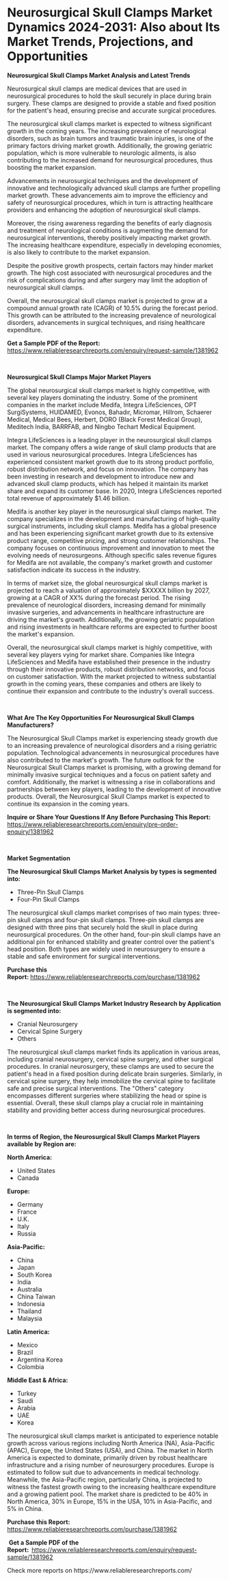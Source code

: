 <p><h1>Neurosurgical Skull Clamps Market Dynamics 2024-2031: Also about Its Market Trends, Projections, and Opportunities</h1></p><p><strong>Neurosurgical Skull Clamps Market Analysis and Latest Trends</strong></p>
<p><p>Neurosurgical skull clamps are medical devices that are used in neurosurgical procedures to hold the skull securely in place during brain surgery. These clamps are designed to provide a stable and fixed position for the patient's head, ensuring precise and accurate surgical procedures.</p><p>The neurosurgical skull clamps market is expected to witness significant growth in the coming years. The increasing prevalence of neurological disorders, such as brain tumors and traumatic brain injuries, is one of the primary factors driving market growth. Additionally, the growing geriatric population, which is more vulnerable to neurologic ailments, is also contributing to the increased demand for neurosurgical procedures, thus boosting the market expansion.</p><p>Advancements in neurosurgical techniques and the development of innovative and technologically advanced skull clamps are further propelling market growth. These advancements aim to improve the efficiency and safety of neurosurgical procedures, which in turn is attracting healthcare providers and enhancing the adoption of neurosurgical skull clamps.</p><p>Moreover, the rising awareness regarding the benefits of early diagnosis and treatment of neurological conditions is augmenting the demand for neurosurgical interventions, thereby positively impacting market growth. The increasing healthcare expenditure, especially in developing economies, is also likely to contribute to the market expansion.</p><p>Despite the positive growth prospects, certain factors may hinder market growth. The high cost associated with neurosurgical procedures and the risk of complications during and after surgery may limit the adoption of neurosurgical skull clamps.</p><p>Overall, the neurosurgical skull clamps market is projected to grow at a compound annual growth rate (CAGR) of 10.5% during the forecast period. This growth can be attributed to the increasing prevalence of neurological disorders, advancements in surgical techniques, and rising healthcare expenditure.</p></p>
<p><strong>Get a Sample PDF of the Report:&nbsp;</strong> <a href="https://www.reliableresearchreports.com/enquiry/request-sample/1381962">https://www.reliableresearchreports.com/enquiry/request-sample/1381962</a></p>
<p>&nbsp;</p>
<p><strong>Neurosurgical Skull Clamps Major Market Players</strong></p>
<p><p>The global neurosurgical skull clamps market is highly competitive, with several key players dominating the industry. Some of the prominent companies in the market include Medifa, Integra LifeSciences, OPT SurgiSystems, HUIDAMED, Evonos, Bahadır, Micromar, Hillrom, Schaerer Medical, Medical Bees, Herbert, DORO (Black Forest Medical Group), Meditech India, BARRFAB, and Ningbo Techart Medical Equipment.</p><p>Integra LifeSciences is a leading player in the neurosurgical skull clamps market. The company offers a wide range of skull clamp products that are used in various neurosurgical procedures. Integra LifeSciences has experienced consistent market growth due to its strong product portfolio, robust distribution network, and focus on innovation. The company has been investing in research and development to introduce new and advanced skull clamp products, which has helped it maintain its market share and expand its customer base. In 2020, Integra LifeSciences reported total revenue of approximately $1.46 billion.</p><p>Medifa is another key player in the neurosurgical skull clamps market. The company specializes in the development and manufacturing of high-quality surgical instruments, including skull clamps. Medifa has a global presence and has been experiencing significant market growth due to its extensive product range, competitive pricing, and strong customer relationships. The company focuses on continuous improvement and innovation to meet the evolving needs of neurosurgeons. Although specific sales revenue figures for Medifa are not available, the company's market growth and customer satisfaction indicate its success in the industry.</p><p>In terms of market size, the global neurosurgical skull clamps market is projected to reach a valuation of approximately $XXXXX billion by 2027, growing at a CAGR of XX% during the forecast period. The rising prevalence of neurological disorders, increasing demand for minimally invasive surgeries, and advancements in healthcare infrastructure are driving the market's growth. Additionally, the growing geriatric population and rising investments in healthcare reforms are expected to further boost the market's expansion.</p><p>Overall, the neurosurgical skull clamps market is highly competitive, with several key players vying for market share. Companies like Integra LifeSciences and Medifa have established their presence in the industry through their innovative products, robust distribution networks, and focus on customer satisfaction. With the market projected to witness substantial growth in the coming years, these companies and others are likely to continue their expansion and contribute to the industry's overall success.</p></p>
<p>&nbsp;</p>
<p><strong>What Are The Key Opportunities For Neurosurgical Skull Clamps Manufacturers?</strong></p>
<p><p>The Neurosurgical Skull Clamps market is experiencing steady growth due to an increasing prevalence of neurological disorders and a rising geriatric population. Technological advancements in neurosurgical procedures have also contributed to the market's growth. The future outlook for the Neurosurgical Skull Clamps market is promising, with a growing demand for minimally invasive surgical techniques and a focus on patient safety and comfort. Additionally, the market is witnessing a rise in collaborations and partnerships between key players, leading to the development of innovative products. Overall, the Neurosurgical Skull Clamps market is expected to continue its expansion in the coming years.</p></p>
<p><strong>Inquire or Share Your Questions If Any Before Purchasing This Report:</strong> <a href="https://www.reliableresearchreports.com/enquiry/pre-order-enquiry/1381962">https://www.reliableresearchreports.com/enquiry/pre-order-enquiry/1381962</a></p>
<p>&nbsp;</p>
<p><strong>Market Segmentation</strong></p>
<p><strong>The Neurosurgical Skull Clamps Market Analysis by types is segmented into:</strong></p>
<p><ul><li>Three-Pin Skull Clamps</li><li>Four-Pin Skull Clamps</li></ul></p>
<p><p>The neurosurgical skull clamps market comprises of two main types: three-pin skull clamps and four-pin skull clamps. Three-pin skull clamps are designed with three pins that securely hold the skull in place during neurosurgical procedures. On the other hand, four-pin skull clamps have an additional pin for enhanced stability and greater control over the patient's head position. Both types are widely used in neurosurgery to ensure a stable and safe environment for surgical interventions.</p></p>
<p><strong>Purchase this Report:&nbsp;</strong><a href="https://www.reliableresearchreports.com/purchase/1381962">https://www.reliableresearchreports.com/purchase/1381962</a></p>
<p>&nbsp;</p>
<p><strong>The Neurosurgical Skull Clamps Market Industry Research by Application is segmented into:</strong></p>
<p><ul><li>Cranial Neurosurgery</li><li>Cervical Spine Surgery</li><li>Others</li></ul></p>
<p><p>The neurosurgical skull clamps market finds its application in various areas, including cranial neurosurgery, cervical spine surgery, and other surgical procedures. In cranial neurosurgery, these clamps are used to secure the patient's head in a fixed position during delicate brain surgeries. Similarly, in cervical spine surgery, they help immobilize the cervical spine to facilitate safe and precise surgical interventions. The "Others" category encompasses different surgeries where stabilizing the head or spine is essential. Overall, these skull clamps play a crucial role in maintaining stability and providing better access during neurosurgical procedures.</p></p>
<p>&nbsp;</p>
<p><strong>In terms of Region, the Neurosurgical Skull Clamps Market Players available by Region are:</strong></p>
<p>
    <p> <strong> North America: </strong>
        <ul>
            <li>United States</li>
            <li>Canada</li>
        </ul>
        </p> 
    <p> <strong> Europe: </strong>
        <ul>
            <li>Germany</li>
            <li>France</li>
            <li>U.K.</li>
            <li>Italy</li>
            <li>Russia</li>
        </ul>
        </p> 
    <p> <strong> Asia-Pacific: </strong>
        <ul>
            <li>China</li>
            <li>Japan</li>
            <li>South Korea</li>
            <li>India</li>
            <li>Australia</li>
            <li>China Taiwan</li>
            <li>Indonesia</li>
            <li>Thailand</li>
            <li>Malaysia</li>
        </ul>
        </p> 
    <p> <strong> Latin America: </strong>
        <ul>
            <li>Mexico</li>
            <li>Brazil</li>
            <li>Argentina Korea</li>
            <li>Colombia</li>
        </ul>
        </p> 
    <p> <strong> Middle East & Africa: </strong>
        <ul>
            <li>Turkey</li>
            <li>Saudi</li>
            <li>Arabia</li>
            <li>UAE</li>
            <li>Korea</li>
        </ul>
    </p>
    </p>
<p><p>The neurosurgical skull clamps market is anticipated to experience notable growth across various regions including North America (NA), Asia-Pacific (APAC), Europe, the United States (USA), and China. The market in North America is expected to dominate, primarily driven by robust healthcare infrastructure and a rising number of neurosurgery procedures. Europe is estimated to follow suit due to advancements in medical technology. Meanwhile, the Asia-Pacific region, particularly China, is projected to witness the fastest growth owing to the increasing healthcare expenditure and a growing patient pool. The market share is predicted to be 40% in North America, 30% in Europe, 15% in the USA, 10% in Asia-Pacific, and 5% in China.</p></p>
<p><strong>Purchase this Report: </strong><a href="https://www.reliableresearchreports.com/purchase/1381962">https://www.reliableresearchreports.com/purchase/1381962</a></p>
<p>&nbsp;<strong>Get a Sample PDF of the Report:&nbsp;&nbsp;</strong><a href="https://www.reliableresearchreports.com/enquiry/request-sample/1381962">https://www.reliableresearchreports.com/enquiry/request-sample/1381962</a></p>
<p><strong></strong></p>
<p>Check more reports on https://www.reliableresearchreports.com/</p>